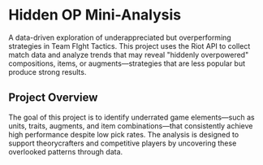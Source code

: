 # Hidden OP Mini-Analysis

A data-driven exploration of underappreciated but overperforming strategies in Team FIght Tactics. This project uses the Riot API to collect match data and analyze trends that may reveal "hiddenly overpowered" compositions, items, or augments—strategies that are less popular but produce strong results.

## Project Overview

The goal of this project is to identify underrated game elements—such as units, traits, augments, and item combinations—that consistently achieve high performance despite low pick rates. The analysis is designed to support theorycrafters and competitive players by uncovering these overlooked patterns through data.

